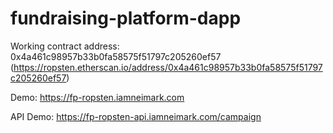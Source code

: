 # fundraising-platform-dapp


Working contract address: 0x4a461c98957b33b0fa58575f51797c205260ef57 (https://ropsten.etherscan.io/address/0x4a461c98957b33b0fa58575f51797c205260ef57)

Demo: https://fp-ropsten.iamneimark.com

API Demo: https://fp-ropsten-api.iamneimark.com/campaign
